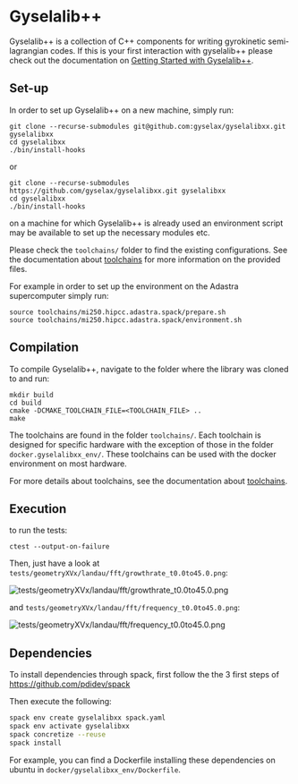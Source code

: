 # Gyselalib++

Gyselalib++ is a collection of C++ components for writing gyrokinetic semi-lagrangian codes.
If this is your first interaction with gyselalib++ please check out the documentation on [Getting Started with Gyselalib++](./docs/getting_started.md).

## Set-up

In order to set up Gyselalib++ on a new machine, simply run:
```
git clone --recurse-submodules git@github.com:gyselax/gyselalibxx.git gyselalibxx
cd gyselalibxx
./bin/install-hooks
```
or
```
git clone --recurse-submodules https://github.com/gyselax/gyselalibxx.git gyselalibxx
cd gyselalibxx
./bin/install-hooks
```

on a machine for which Gyselalib++ is already used an environment script may be available to set up the necessary modules etc.

Please check the `toolchains/` folder to find the existing configurations. See the documentation about [toolchains](./toolchains/README.md) for more information on the provided files.

For example in order to set up the environment on the Adastra supercomputer simply run:
```
source toolchains/mi250.hipcc.adastra.spack/prepare.sh
source toolchains/mi250.hipcc.adastra.spack/environment.sh
```

## Compilation

To compile Gyselalib++, navigate to the folder where the library was cloned to and run:

```
mkdir build
cd build
cmake -DCMAKE_TOOLCHAIN_FILE=<TOOLCHAIN_FILE> ..
make
```

The toolchains are found in the folder `toolchains/`. Each toolchain is designed for specific hardware with the exception of those in the folder `docker.gyselalibxx_env/`. These toolchains can be used with the docker environment on most hardware.

For more details about toolchains, see the documentation about [toolchains](./toolchains/README.md).

## Execution

to run the tests:
```
ctest --output-on-failure
```

Then, just have a look at `tests/geometryXVx/landau/fft/growthrate_t0.0to45.0.png`:

![tests/geometryXVx/landau/fft/growthrate\_t0.0to45.0.png](https://gitlab.maisondelasimulation.fr/gysela-developpers/gyselalibxx/-/jobs/artifacts/main/raw/build/tests/geometryXVx/landau/fft/growthrate_t0.0to45.0.png?job=cmake_tests_Release "Landau damping rate")

and `tests/geometryXVx/landau/fft/frequency_t0.0to45.0.png`:

![tests/geometryXVx/landau/fft/frequency\_t0.0to45.0.png](https://gitlab.maisondelasimulation.fr/gysela-developpers/gyselalibxx/-/jobs/artifacts/main/raw/build/tests/geometryXVx/landau/fft/frequency_t0.0to45.0.png?job=cmake_tests_Release "Landau damping frequency")

## Dependencies

To install dependencies through spack, first follow the the 3 first steps of
https://github.com/pdidev/spack

Then execute the following:
```sh
spack env create gyselalibxx spack.yaml
spack env activate gyselalibxx
spack concretize --reuse
spack install
```

For example, you can find a Dockerfile installing these dependencies on ubuntu in
`docker/gyselalibxx_env/Dockerfile`.
